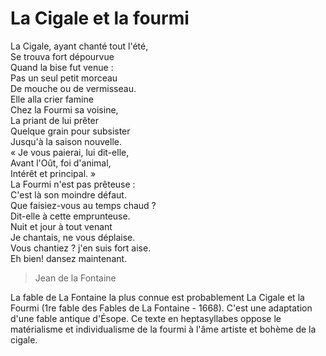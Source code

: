 # La Cigale et la fourmi

La Cigale, ayant chanté tout l'été,\
Se trouva fort dépourvue\
Quand la bise fut venue :\
Pas un seul petit morceau\
De mouche ou de vermisseau.\
Elle alla crier famine\
Chez la Fourmi sa voisine,\
La priant de lui prêter\
Quelque grain pour subsister\
Jusqu'à la saison nouvelle.\
« Je vous paierai, lui dit-elle,\
Avant l'Oût, foi d'animal,\
Intérêt et principal. »\
La Fourmi n'est pas prêteuse :\
C'est là son moindre défaut.\
Que faisiez-vous au temps chaud ?\
Dit-elle à cette emprunteuse.\
Nuit et jour à tout venant\
Je chantais, ne vous déplaise.\
Vous chantiez ? j'en suis fort aise.\
Eh bien! dansez maintenant.

> Jean de la Fontaine

La fable de La Fontaine la plus connue est probablement La Cigale et la Fourmi (1re fable des Fables de La Fontaine - 1668).
C'est une adaptation d'une fable antique d'Ésope. 
Ce texte en heptasyllabes oppose le matérialisme et individualisme de la fourmi à l'âme artiste et bohème de la cigale.
